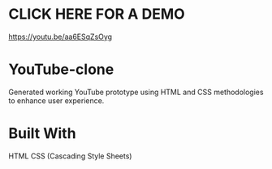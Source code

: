 # CLICK HERE FOR A DEMO
https://youtu.be/aa6ESqZsOyg

# YouTube-clone
Generated working YouTube prototype using HTML and CSS methodologies to enhance user experience.

# Built With 
HTML
CSS (Cascading Style Sheets)
